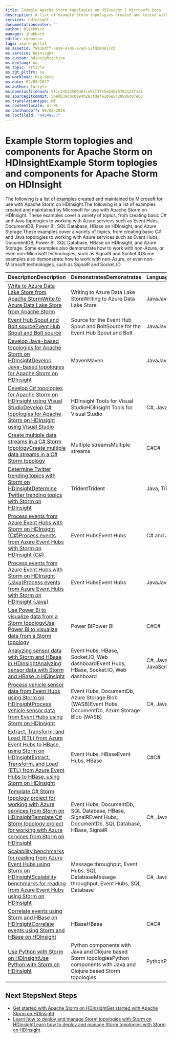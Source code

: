 ```yaml
---
title: Example Apache Storm topologies on HDInsight | Microsoft Docs
description: A list of example Storm topologies created and tested with Apache Storm on HDInsight including basic C# and Java topologies, and working with Event Hubs.
services: hdinsight
documentationcenter: ''
author: Blackmist
manager: jhubbard
editor: cgronlun
tags: azure-portal
ms.assetid: f9b1bdff-5928-4705-a76d-52fd200917cb
ms.service: hdinsight
ms.custom: hdinsightactive
ms.devlang: na
ms.topic: article
ms.tgt_pltfrm: na
ms.workload: big-data
ms.date: 02/09/2017
ms.author: larryfr
ms.openlocfilehash: 6f1c34b22500a67ce62f3715ab4576763123f121
ms.sourcegitcommit: 5b9d839c0c0a94b293fdafe1d6e5429506c07e05
ms.translationtype: MT
ms.contentlocale: nl-NL
ms.lasthandoff: 08/02/2018
ms.locfileid: "44549277"
---
```

# <a name="example-storm-toplogies-and-components-for-apache-storm-on-hdinsight"></a><span data-ttu-id="30fdc-103">Example Storm toplogies and components for Apache Storm on HDInsight</span><span class="sxs-lookup"><span data-stu-id="30fdc-103">Example Storm toplogies and components for Apache Storm on HDInsight</span></span>

<span data-ttu-id="30fdc-104">The following is a list of examples created and maintained by Microsoft for use with Apache Storm on HDInsight.</span><span class="sxs-lookup"><span data-stu-id="30fdc-104">The following is a list of examples created and maintained by Microsoft for use with Apache Storm on HDInsight.</span></span> <span data-ttu-id="30fdc-105">These examples cover a variety of topics, from creating basic C# and Java topologies to working with Azure services such as Event Hubs, DocumentDB, Power BI, SQL Database, HBase on HDInsight, and Azure Storage.</span><span class="sxs-lookup"><span data-stu-id="30fdc-105">These examples cover a variety of topics, from creating basic C# and Java topologies to working with Azure services such as Event Hubs, DocumentDB, Power BI, SQL Database, HBase on HDInsight, and Azure Storage.</span></span> <span data-ttu-id="30fdc-106">Some examples also demonstrate how to work with non-Azure, or even non-Microsoft technologies, such as SignalR and Socket.IO</span><span class="sxs-lookup"><span data-stu-id="30fdc-106">Some examples also demonstrate how to work with non-Azure, or even non-Microsoft technologies, such as SignalR and Socket.IO</span></span>

| <span data-ttu-id="30fdc-107">Description</span><span class="sxs-lookup"><span data-stu-id="30fdc-107">Description</span></span> | <span data-ttu-id="30fdc-108">Demonstrates</span><span class="sxs-lookup"><span data-stu-id="30fdc-108">Demonstrates</span></span> | <span data-ttu-id="30fdc-109">Language/Framework</span><span class="sxs-lookup"><span data-stu-id="30fdc-109">Language/Framework</span></span> |
|:--- |:--- |:--- |
| [<span data-ttu-id="30fdc-110">Write to Azure Data Lake Store from Apache Storm</span><span class="sxs-lookup"><span data-stu-id="30fdc-110">Write to Azure Data Lake Store from Apache Storm</span></span>](hdinsight-storm-write-data-lake-store.md) |<span data-ttu-id="30fdc-111">Writing to Azure Data Lake Store</span><span class="sxs-lookup"><span data-stu-id="30fdc-111">Writing to Azure Data Lake Store</span></span> |<span data-ttu-id="30fdc-112">Java</span><span class="sxs-lookup"><span data-stu-id="30fdc-112">Java</span></span> |
| [<span data-ttu-id="30fdc-113">Event Hub Spout and Bolt source</span><span class="sxs-lookup"><span data-stu-id="30fdc-113">Event Hub Spout and Bolt source</span></span>](https://github.com/apache/storm/tree/master/external/storm-eventhubs) |<span data-ttu-id="30fdc-114">Source for the Event Hub Spout and Bolt</span><span class="sxs-lookup"><span data-stu-id="30fdc-114">Source for the Event Hub Spout and Bolt</span></span> |<span data-ttu-id="30fdc-115">Java</span><span class="sxs-lookup"><span data-stu-id="30fdc-115">Java</span></span> |
| <span data-ttu-id="30fdc-116">[Develop Java-based topologies for Apache Storm on HDInsight][5797064f]</span><span class="sxs-lookup"><span data-stu-id="30fdc-116">[Develop Java-based topologies for Apache Storm on HDInsight][5797064f]</span></span> |<span data-ttu-id="30fdc-117">Maven</span><span class="sxs-lookup"><span data-stu-id="30fdc-117">Maven</span></span> |<span data-ttu-id="30fdc-118">Java</span><span class="sxs-lookup"><span data-stu-id="30fdc-118">Java</span></span> |
| <span data-ttu-id="30fdc-119">[Develop C# topologies for Apache Storm on HDInsight using Visual Studio][16fce2d1]</span><span class="sxs-lookup"><span data-stu-id="30fdc-119">[Develop C# topologies for Apache Storm on HDInsight using Visual Studio][16fce2d1]</span></span> |<span data-ttu-id="30fdc-120">HDInsight Tools for Visual Studio</span><span class="sxs-lookup"><span data-stu-id="30fdc-120">HDInsight Tools for Visual Studio</span></span> |<span data-ttu-id="30fdc-121">C#, Java</span><span class="sxs-lookup"><span data-stu-id="30fdc-121">C#, Java</span></span> |
| <span data-ttu-id="30fdc-122">[Create multiple data streams in a C# Storm topology][ec5a4064]</span><span class="sxs-lookup"><span data-stu-id="30fdc-122">[Create multiple data streams in a C# Storm topology][ec5a4064]</span></span> |<span data-ttu-id="30fdc-123">Multiple streams</span><span class="sxs-lookup"><span data-stu-id="30fdc-123">Multiple streams</span></span> |<span data-ttu-id="30fdc-124">C#</span><span class="sxs-lookup"><span data-stu-id="30fdc-124">C#</span></span> |
| <span data-ttu-id="30fdc-125">[Determine Twitter trending topics with Storm on HDInsight][3c86c7c8]</span><span class="sxs-lookup"><span data-stu-id="30fdc-125">[Determine Twitter trending topics with Storm on HDInsight][3c86c7c8]</span></span> |<span data-ttu-id="30fdc-126">Trident</span><span class="sxs-lookup"><span data-stu-id="30fdc-126">Trident</span></span> |<span data-ttu-id="30fdc-127">Java, Trident</span><span class="sxs-lookup"><span data-stu-id="30fdc-127">Java, Trident</span></span> |
| <span data-ttu-id="30fdc-128">[Process events from Azure Event Hubs with Storm on HDInsight (C#)][844d1d81]</span><span class="sxs-lookup"><span data-stu-id="30fdc-128">[Process events from Azure Event Hubs with Storm on HDInsight (C#)][844d1d81]</span></span> |<span data-ttu-id="30fdc-129">Event Hubs</span><span class="sxs-lookup"><span data-stu-id="30fdc-129">Event Hubs</span></span> |<span data-ttu-id="30fdc-130">C# and Java</span><span class="sxs-lookup"><span data-stu-id="30fdc-130">C# and Java</span></span> |
| [<span data-ttu-id="30fdc-131">Process events from Azure Event Hubs with Storm on HDInsight (Java)</span><span class="sxs-lookup"><span data-stu-id="30fdc-131">Process events from Azure Event Hubs with Storm on HDInsight (Java)</span></span>](hdinsight-storm-develop-java-event-hub-topology.md) |<span data-ttu-id="30fdc-132">Event Hubs</span><span class="sxs-lookup"><span data-stu-id="30fdc-132">Event Hubs</span></span> |<span data-ttu-id="30fdc-133">Java</span><span class="sxs-lookup"><span data-stu-id="30fdc-133">Java</span></span> |
| <span data-ttu-id="30fdc-134">[Use Power Bi to visualize data from a Storm topology][94d15238]</span><span class="sxs-lookup"><span data-stu-id="30fdc-134">[Use Power Bi to visualize data from a Storm topology][94d15238]</span></span> |<span data-ttu-id="30fdc-135">Power BI</span><span class="sxs-lookup"><span data-stu-id="30fdc-135">Power BI</span></span> |<span data-ttu-id="30fdc-136">C#</span><span class="sxs-lookup"><span data-stu-id="30fdc-136">C#</span></span> |
| <span data-ttu-id="30fdc-137">[Analyzing sensor data with Storm and HBase in HDInsight][ab894747]</span><span class="sxs-lookup"><span data-stu-id="30fdc-137">[Analyzing sensor data with Storm and HBase in HDInsight][ab894747]</span></span> |<span data-ttu-id="30fdc-138">Event Hubs, HBase, Socket.IO, Web dashboard</span><span class="sxs-lookup"><span data-stu-id="30fdc-138">Event Hubs, HBase, Socket.IO, Web dashboard</span></span> |<span data-ttu-id="30fdc-139">C#, Java, JavaScript, HTML</span><span class="sxs-lookup"><span data-stu-id="30fdc-139">C#, Java, JavaScript, HTML</span></span> |
| <span data-ttu-id="30fdc-140">[Process vehicle sensor data from Event Hubs using Storm on HDInsight][246ee964]</span><span class="sxs-lookup"><span data-stu-id="30fdc-140">[Process vehicle sensor data from Event Hubs using Storm on HDInsight][246ee964]</span></span> |<span data-ttu-id="30fdc-141">Event Hubs, DocumentDb, Azure Storage Blob (WASB)</span><span class="sxs-lookup"><span data-stu-id="30fdc-141">Event Hubs, DocumentDb, Azure Storage Blob (WASB)</span></span> |<span data-ttu-id="30fdc-142">C#, Java</span><span class="sxs-lookup"><span data-stu-id="30fdc-142">C#, Java</span></span> |
| <span data-ttu-id="30fdc-143">[Extract, Transform, and Load (ETL) from Azure Event Hubs to HBase, using Storm on HDInsight][b4b68194]</span><span class="sxs-lookup"><span data-stu-id="30fdc-143">[Extract, Transform, and Load (ETL) from Azure Event Hubs to HBase, using Storm on HDInsight][b4b68194]</span></span> |<span data-ttu-id="30fdc-144">Event Hubs, HBase</span><span class="sxs-lookup"><span data-stu-id="30fdc-144">Event Hubs, HBase</span></span> |<span data-ttu-id="30fdc-145">C#</span><span class="sxs-lookup"><span data-stu-id="30fdc-145">C#</span></span> |
| <span data-ttu-id="30fdc-146">[Template C# Storm topology project for working with Azure services from Storm on HDInsight][ce0c02a2]</span><span class="sxs-lookup"><span data-stu-id="30fdc-146">[Template C# Storm topology project for working with Azure services from Storm on HDInsight][ce0c02a2]</span></span> |<span data-ttu-id="30fdc-147">Event Hubs, DocumentDb, SQL Database, HBase, SignalR</span><span class="sxs-lookup"><span data-stu-id="30fdc-147">Event Hubs, DocumentDb, SQL Database, HBase, SignalR</span></span> |<span data-ttu-id="30fdc-148">C#, Java</span><span class="sxs-lookup"><span data-stu-id="30fdc-148">C#, Java</span></span> |
| <span data-ttu-id="30fdc-149">[Scalability benchmarks for reading from Azure Event Hubs using Storm on HDInsight][d6c540e3]</span><span class="sxs-lookup"><span data-stu-id="30fdc-149">[Scalability benchmarks for reading from Azure Event Hubs using Storm on HDInsight][d6c540e3]</span></span> |<span data-ttu-id="30fdc-150">Message throughput, Event Hubs, SQL Database</span><span class="sxs-lookup"><span data-stu-id="30fdc-150">Message throughput, Event Hubs, SQL Database</span></span> |<span data-ttu-id="30fdc-151">C#, Java</span><span class="sxs-lookup"><span data-stu-id="30fdc-151">C#, Java</span></span> |
| [<span data-ttu-id="30fdc-152">Correlate events using Storm and HBase on HDInsight</span><span class="sxs-lookup"><span data-stu-id="30fdc-152">Correlate events using Storm and HBase on HDInsight</span></span>](hdinsight-storm-correlation-topology.md) |<span data-ttu-id="30fdc-153">HBase</span><span class="sxs-lookup"><span data-stu-id="30fdc-153">HBase</span></span> |<span data-ttu-id="30fdc-154">C#</span><span class="sxs-lookup"><span data-stu-id="30fdc-154">C#</span></span> |
| [<span data-ttu-id="30fdc-155">Use Python with Storm on HDInsight</span><span class="sxs-lookup"><span data-stu-id="30fdc-155">Use Python with Storm on HDInsight</span></span>](hdinsight-storm-develop-python-topology.md) |<span data-ttu-id="30fdc-156">Python components with Java and Clojure based Storm topologies</span><span class="sxs-lookup"><span data-stu-id="30fdc-156">Python components with Java and Clojure based Storm topologies</span></span> |<span data-ttu-id="30fdc-157">Python</span><span class="sxs-lookup"><span data-stu-id="30fdc-157">Python</span></span> |

## <a name="next-steps"></a><span data-ttu-id="30fdc-158">Next Steps</span><span class="sxs-lookup"><span data-stu-id="30fdc-158">Next Steps</span></span>

* <span data-ttu-id="30fdc-159">[Get started with Apache Storm on HDInsight][2b8c3488]</span><span class="sxs-lookup"><span data-stu-id="30fdc-159">[Get started with Apache Storm on HDInsight][2b8c3488]</span></span>
* <span data-ttu-id="30fdc-160">[Learn how to deploy and manage Storm topologies with Storm on HDInsight][6eb0d3b8]</span><span class="sxs-lookup"><span data-stu-id="30fdc-160">[Learn how to deploy and manage Storm topologies with Storm on HDInsight][6eb0d3b8]</span></span>

[2b8c3488]: hdinsight-apache-storm-tutorial-get-started-linux.md "Learn how to create a Storm on HDInsight cluster and use the Storm Dashboard to deploy example topologies."
[6eb0d3b8]: hdinsight-storm-deploy-monitor-topology.md "Learn how to deploy and manage topologies using the web-based Storm Dashboard and Storm UI or the HDInsight Tools for Visual Studio."
[16fce2d1]: hdinsight-storm-develop-csharp-visual-studio-topology.md "Learn how to create C# Storm topologies by using the HDInsight Tools for Visual Studio."
[5797064f]: hdinsight-storm-develop-java-topology.md "Learn how to create Storm topologies in Java, using Maven, by creating a basic wordcount topology."
[94d15238]: hdinsight-storm-power-bi-topology.md "Demonstrates how to write data to Power BI from a C# topology, then create a chart and dashboard from the data."
[ec5a4064]: https://github.com/Blackmist/csharp-storm-example "Demonstrates a basic Storm topology that performs a wordcount, implemented in C#. This also demonstrates how to create multiple data streams within a C# topology."
[844d1d81]: hdinsight-storm-develop-csharp-event-hub-topology.md "Learn how to read and write data from Azure Event Hubs with Storm on HDInsight."
[ab894747]: hdinsight-storm-sensor-data-analysis.md "Learn how to use Apache Storm on HDInsight to process sensor data from Azure Event Hubs, visualize it using D3.js, and (optionally,) store it to HBase."
[3c86c7c8]: hdinsight-storm-twitter-trending.md "Learn how to use Trident to create a Storm topology that determines trending topics (based on hashtags,) on Twitter."
[246ee964]: hdinsight-storm-iot-eventhub-documentdb.md "Learn how to use a Storm topology to read messages from Azure Event Hubs, read documents from Azure DocumentDB for data referencing and save data to Azure Storage."
[d6c540e3]: https://github.com/hdinsight/hdinsight-storm-examples/blob/master/EventCountExample "Several topologies to demonstrate throughput when reading from Azure Event Hubs and storing to SQL Database using Apache Storm on HDInsight."
[b4b68194]: https://github.com/hdinsight/hdinsight-storm-examples/blob/master/RealTimeETLExample "Learn how to read data from Azure Event Hubs, aggregate & transform the data, then store it to HBase on HDInsight."
[ce0c02a2]: https://github.com/hdinsight/hdinsight-storm-examples/tree/master/templates/HDInsightStormExamples "This project contains templates for spouts, bolts and topologies to interact with various Azure services like Event Hubs, DocumentDB, and SQL Database."

